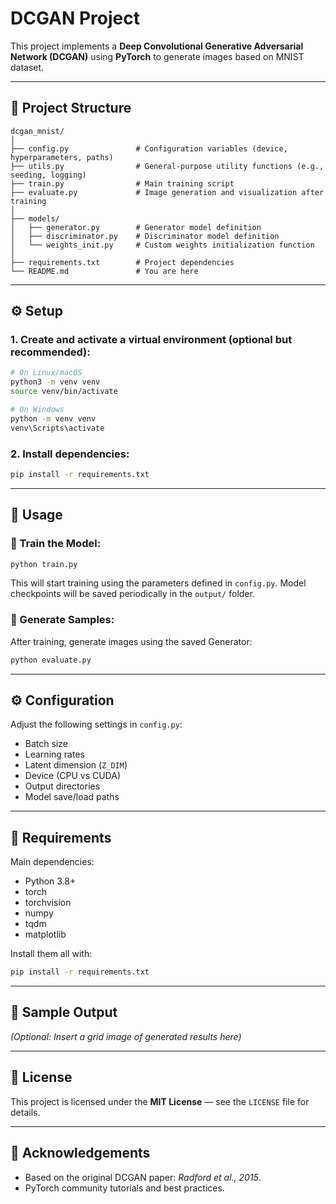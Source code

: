 # DCGAN Project

This project implements a **Deep Convolutional Generative Adversarial Network (DCGAN)** using **PyTorch** to generate images based on MNIST dataset.

---

## 📁 Project Structure

```
dcgan_mnist/
│
├── config.py               # Configuration variables (device, hyperparameters, paths)
├── utils.py                # General-purpose utility functions (e.g., seeding, logging)
├── train.py                # Main training script
├── evaluate.py             # Image generation and visualization after training
│
├── models/
│   ├── generator.py        # Generator model definition
│   ├── discriminator.py    # Discriminator model definition
│   └── weights_init.py     # Custom weights initialization function
│
├── requirements.txt        # Project dependencies
└── README.md               # You are here
```

---

## ⚙️ Setup

### 1. Create and activate a virtual environment (optional but recommended):

```bash
# On Linux/macOS
python3 -m venv venv
source venv/bin/activate

# On Windows
python -m venv venv
venv\Scripts\activate
```

### 2. Install dependencies:

```bash
pip install -r requirements.txt
```

---

## 🚀 Usage

### 📌 Train the Model:

```bash
python train.py
```

This will start training using the parameters defined in `config.py`. Model checkpoints will be saved periodically in the `output/` folder.

### 🎨 Generate Samples:

After training, generate images using the saved Generator:

```bash
python evaluate.py
```

---

## ⚙️ Configuration

Adjust the following settings in `config.py`:

- Batch size
- Learning rates
- Latent dimension (`Z_DIM`)
- Device (CPU vs CUDA)
- Output directories
- Model save/load paths

---

## 🧩 Requirements

Main dependencies:

- Python 3.8+
- torch
- torchvision
- numpy
- tqdm
- matplotlib

Install them all with:

```bash
pip install -r requirements.txt
```

---

## 📸 Sample Output

*(Optional: Insert a grid image of generated results here)*

---

## 📜 License

This project is licensed under the **MIT License** — see the `LICENSE` file for details.

---

## 🙏 Acknowledgements

- Based on the original DCGAN paper: *Radford et al., 2015*.
- PyTorch community tutorials and best practices.